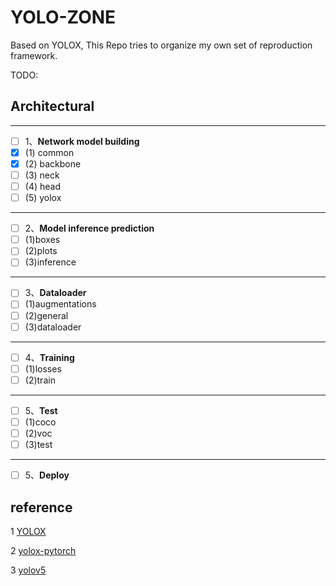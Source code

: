 # YOLO-ZONE

Based on YOLOX, This Repo tries to organize my own set of reproduction framework. 


TODO:
## Architectural
---
- [ ] 1、**Network model building**
- [x] (1) common
- [x] (2) backbone
- [ ] (3) neck
- [ ] (4) head
- [ ] (5) yolox

---

- [ ] 2、**Model inference prediction**
- [ ] (1)boxes
- [ ] (2)plots
- [ ] (3)inference

---
- [ ] 3、**Dataloader**
- [ ] (1)augmentations
- [ ] (2)general
- [ ] (3)dataloader

---
- [ ] 4、**Training**
- [ ] (1)losses
- [ ] (2)train

---
- [ ] 5、**Test**
- [ ] (1)coco
- [ ] (2)voc
- [ ] (3)test

---
- [ ] 5、**Deploy**

## reference

1 [YOLOX](https://github.com/Megvii-BaseDetection/YOLOX)

2 [yolox-pytorch](https://github.com/bubbliiiing/yolox-pytorch)

3 [yolov5](https://github.com/ultralytics/yolov5)